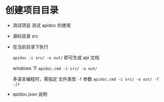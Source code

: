 # 创建项目目录

- 测试项目 测试 apidoc 的使用

- 源码目录 src

- 在当前目录下执行

  `apidoc -i src/ -o out/` 即可生成 api 文档

  windows 下 `apidoc.cmd -i src/ -o out/`

  多语言编程时，需指定 文件类型 `-f` 参数
  `apidoc.cmd -i src/ -o out/ -f .js`

- apidoc.json 说明
